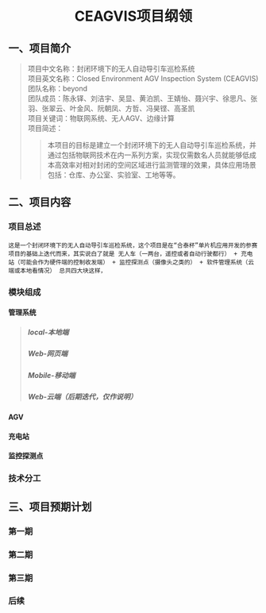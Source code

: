 <h1 align = "center"> CEAGVIS项目纲领 </h1>

## 一、项目简介

> 项目中文名称：封闭环境下的无人自动导引车巡检系统  
> 项目英文名称：Closed Environment AGV Inspection System (CEAGVIS)  
> 团队名称：beyond  
> 团队成员：陈永铎、刘洁宇、吴显、黄泊凯、王婧怡、聂兴宇、徐思凡、张羽、张翠云、叶金风、阮朝凤、方哲、冯昊铿、高圣凯  
> 项目关键词：物联网系统、无人AGV、边缘计算  
> 项目简述：  
> > 本项目的目标是建立一个封闭环境下的无人自动导引车巡检系统，并通过包括物联网技术在内一系列方案，实现仅需数名人员就能够低成本高效率对相对封闭的空间区域进行监测管理的效果，具体应用场景包括：仓库、办公室、实验室、工地等等。  

## 二、项目内容

### 项目总述

    这是一个封闭环境下的无人自动导引车巡检系统，这个项目是在“合泰杯”单片机应用开发的参赛项目的基础上迭代而来，其实说白了就是 无人车（一两台，遥控或者自动行驶都行） + 充电站（可能会作为硬件端的控制收发端） + 监控探测点（摄像头之类的） + 软件管理系统（云端或本地看情况） 总共四大块这样，

### 模块组成

#### 管理系统

> ##### local-本地端
>
> ##### Web-网页端
>
> ##### Mobile-移动端
>
> ##### Web-云端（后期迭代，仅作说明）

#### AGV

#### 充电站

#### 监控探测点

### 技术分工

## 三、项目预期计划

### 第一期

### 第二期

### 第三期

### 后续
